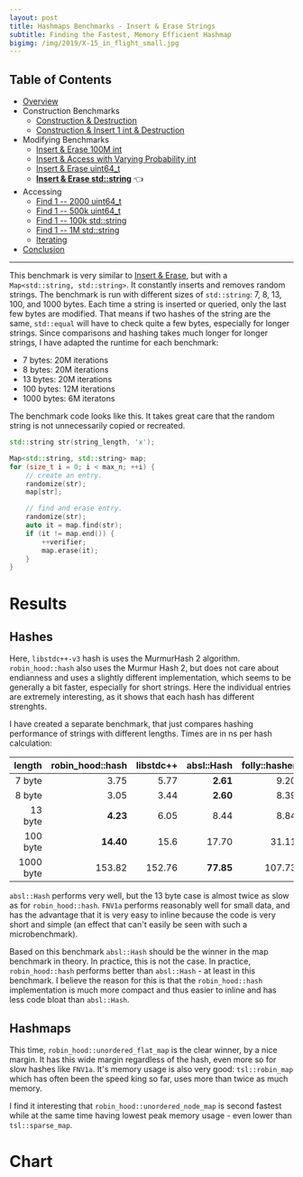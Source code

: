 ```yaml
---
layout: post
title: Hashmaps Benchmarks - Insert & Erase Strings
subtitle: Finding the Fastest, Memory Efficient Hashmap
bigimg: /img/2019/X-15_in_flight_small.jpg
---
```


## Table of Contents

* [Overview](/2019/04/01/hashmap-benchmarks-01-overview/)
* Construction Benchmarks
   * [Construction & Destruction](/2019/04/01/hashmap-benchmarks-02-01-result-CtorDtorEmptyMap/)
   * [Construction & Insert 1 int & Destruction](/2019/04/01/hashmap-benchmarks-02-02-result-CtorDtorSingleEntryMap/)
* Modifying Benchmarks
   * [Insert & Erase 100M int](/2019/04/01/hashmap-benchmarks-03-01-result-InsertHugeInt/)
   * [Insert & Access with Varying Probability int](/2019/04/01/hashmap-benchmarks-03-02-result-RandomDistinct2/)
   * [Insert & Erase uint64_t](/2019/04/01/hashmap-benchmarks-03-03-result-RandomInsertErase/)
   * **[Insert & Erase std::string](/2019/04/01/hashmap-benchmarks-03-04-result-RandomInsertEraseStrings/)** 👈
* Accessing
   * [Find 1 -- 2000 uint64_t](/2019/04/01/hashmap-benchmarks-04-02-result-RandomFind_2000/)
   * [Find 1 -- 500k uint64_t](/2019/04/01/hashmap-benchmarks-04-03-result-RandomFind_500000/)
   * [Find 1 -- 100k std::string](/2019/04/01/hashmap-benchmarks-04-04-result-RandomFindString/)
   * [Find 1 -- 1M std::string](/2019/04/01/hashmap-benchmarks-04-05-result-RandomFindString_1000000/)
   * [Iterating](/2019/04/01/hashmap-benchmarks-04-06-result-IterateIntegers/)
* [Conclusion](/2019/04/01/hashmap-benchmarks-05-conclusion/)


----
This benchmark is very similar to [Insert & Erase](/2019/04/01/hashmap-benchmarks-03-03-result-RandomInsertErase/), but with a `Map<std::string, std::string>`. It constantly inserts and removes random strings. The benchmark is run with different sizes of `std::string`: 7, 8, 13, 100, and 1000 bytes. Each time a string is inserted or queried, only the last few bytes are modified. That means if two hashes of the string are the same, `std::equal` will have to check quite a few bytes, especially for longer strings. Since comparisons and hashing takes much longer for longer strings, I have adapted the runtime for each benchmark:

* 7 bytes: 20M iterations
* 8 bytes: 20M iterations
* 13 bytes: 20M iterations
* 100 bytes: 12M iterations
* 1000 bytes: 6M iteratons

The benchmark code looks like this. It takes great care that the random string is not unnecessarily copied or recreated.

```cpp
std::string str(string_length, 'x');

Map<std::string, std::string> map;
for (size_t i = 0; i < max_n; ++i) {    
    // create an entry.
    randomize(str);
    map[str];

    // find and erase entry.
    randomize(str);
    auto it = map.find(str);
    if (it != map.end()) {
        ++verifier;
        map.erase(it);
    }
}
```

# Results

## Hashes

Here, `libstdc++-v3` hash is uses the MurmurHash 2 algorithm. `robin_hood::hash` also uses the Murmur Hash 2, but does not care about endianness and uses a slightly different implementation, which seems to be generally a bit faster, especially for short strings. Here the individual entries are extremely interesting, as it shows that each hash has different strenghts.

I have created a separate benchmark, that just compares hashing performance of strings with different lengths. Times are in ns per hash calculation:

|    length | robin_hood::hash | libstdc++ | absl::Hash | folly::hasher |   FNV1a |
|----------:|-----------------:|----------:|-----------:|--------------:|--------:|
|    7 byte |             3.75 |      5.77 |   **2.61** |          9.20 |    5.04 |
|    8 byte |             3.05 |      3.44 |   **2.60** |          8.39 |    5.63 |
|   13 byte |         **4.23** |      6.05 |       8.44 |          8.84 |    8.12 |
|  100 byte |        **14.40** |      15.6 |      17.70 |         31.11 |  102.33 |
| 1000 byte |           153.82 |    152.76 |  **77.85** |        107.73 | 1228.32 |

`absl::Hash` performs very well, but the 13 byte case is almost twice as slow as for `robin_hood::hash`. `FNV1a` performs reasonably well for small data, and has the advantage that it is very easy to inline because the code is very short and simple (an effect that can't easily be seen with such a microbenchmark).

Based on this benchmark `absl::Hash` should be the winner in the map benchmark in theory. In practice, this is not the case. In practice, `robin_hood::hash` performs better than `absl::Hash` - at least in this benchmark. I believe the reason for this is that the `robin_hood::hash` implementation is much more compact and thus easier to inline and has less code bloat than `absl::Hash`.

## Hashmaps

This time, `robin_hood::unordered_flat_map` is the clear winner, by a nice margin. It has this wide margin regardless of the hash, even more so for slow hashes like `FNV1a`. It's memory usage is also very good: `tsl::robin_map` which has often been the speed king so far, uses more than twice as much memory.

I find it interesting that `robin_hood::unordered_node_map` is second fastest while at the same time having lowest peak memory usage - even lower than `tsl::sparse_map`.

# Chart

<script src="https://cdn.plot.ly/plotly-latest.min.js"></script>
<div id="id_dbf5999c" style="height:250em"></div>
<script>
    var colors = Plotly.d3.scale.category10().range();
    var m0y = [ "std::unordered_map", "boost::unordered_map", "tsl::sparse_map", "spp::sparse_hash_map", "phmap::<br>parallel_node_hash_map", "boost::multi_index::<br>hashed_unique", "eastl::hash_map", "phmap::<br>parallel_flat_hash_map", "emilib1::HashMap", "tsl::hopscotch_map", "absl::node_hash_map", "phmap::node_hash_map", "folly::F14NodeMap", "tsl::robin_map", "folly::F14ValueMap", "ska::bytell_hash_map", "absl::flat_hash_map", "phmap::flat_hash_map", "<b>robin_hood::<br>unordered_node_map</b>", "<b>robin_hood::<br>unordered_flat_map</b>"];
    var m1y = [ "std::unordered_map", "boost::unordered_map", "tsl::sparse_map", "phmap::<br>parallel_node_hash_map", "spp::sparse_hash_map", "boost::multi_index::<br>hashed_unique", "phmap::<br>parallel_flat_hash_map", "eastl::hash_map", "emilib1::HashMap", "tsl::hopscotch_map", "phmap::node_hash_map", "absl::node_hash_map", "folly::F14NodeMap", "tsl::robin_map", "folly::F14ValueMap", "ska::bytell_hash_map", "phmap::flat_hash_map", "absl::flat_hash_map", "<b>robin_hood::<br>unordered_node_map</b>", "<b>robin_hood::<br>unordered_flat_map</b>"];
    var m2y = [ "std::unordered_map", "boost::unordered_map", "tsl::sparse_map", "phmap::<br>parallel_node_hash_map", "spp::sparse_hash_map", "boost::multi_index::<br>hashed_unique", "eastl::hash_map", "phmap::<br>parallel_flat_hash_map", "emilib1::HashMap", "tsl::hopscotch_map", "phmap::node_hash_map", "absl::node_hash_map", "folly::F14ValueMap", "tsl::robin_map", "folly::F14NodeMap", "ska::bytell_hash_map", "phmap::flat_hash_map", "absl::flat_hash_map", "<b>robin_hood::<br>unordered_node_map</b>", "<b>robin_hood::<br>unordered_flat_map</b>"];
    var m3y = [ "std::unordered_map", "boost::unordered_map", "tsl::sparse_map", "spp::sparse_hash_map", "phmap::<br>parallel_node_hash_map", "boost::multi_index::<br>hashed_unique", "eastl::hash_map", "phmap::<br>parallel_flat_hash_map", "emilib1::HashMap", "tsl::hopscotch_map", "phmap::node_hash_map", "absl::node_hash_map", "ska::bytell_hash_map", "tsl::robin_map", "folly::F14NodeMap", "folly::F14ValueMap", "phmap::flat_hash_map", "absl::flat_hash_map", "<b>robin_hood::<br>unordered_node_map</b>", "<b>robin_hood::<br>unordered_flat_map</b>"];
    var m4y = [ "std::unordered_map", "boost::unordered_map", "phmap::<br>parallel_node_hash_map", "tsl::sparse_map", "spp::sparse_hash_map", "boost::multi_index::<br>hashed_unique", "phmap::<br>parallel_flat_hash_map", "emilib1::HashMap", "tsl::hopscotch_map", "phmap::node_hash_map", "absl::node_hash_map", "eastl::hash_map", "ska::bytell_hash_map", "absl::flat_hash_map", "phmap::flat_hash_map", "folly::F14NodeMap", "folly::F14ValueMap", "tsl::robin_map", "<b>robin_hood::<br>unordered_node_map</b>", "<b>robin_hood::<br>unordered_flat_map</b>"];
    var measurement_names = [ "1000 bytes", "100 bytes", "13 bytes", "7 bytes", "8 bytes" ];

    var data = [
        { x: [ 4.933065, 5.736515000000001, 5.65715, 5.4591899999999995, 5.646855, 5.12025, 4.693355, 5.241555, 5.338535, 4.89467, 4.493645, 4.54245, 3.9460550000000003, 4.21656, 3.85689, 4.476559999999999, 4.223425000000001, 4.297605000000001, 3.89612, 3.64049 ],
          y: m0y, name: measurement_names[0] + ' (robin_hood::hash)', type: 'bar', orientation: 'h', yaxis: 'y', marker: { color: colors[0], },
        },
        { x: [ 5.996995, 5.71807, 6.34653, 6.075699999999999, 5.1554, 4.711355, 4.01622, 5.493735, 4.9048549999999995, 4.69975, 3.459205, 3.4663500000000003, 3.208875, 4.25978, 3.842075, 4.364225, 3.7496, 3.7646800000000002, 3.56393, 3.28415 ],
          y: m0y, name: measurement_names[1] + ' (robin_hood::hash)', type: 'bar', orientation: 'h', yaxis: 'y', marker: { color: colors[1], },
        },
        { x: [ 7.59278, 7.16988, 6.4536549999999995, 5.963365, 5.8551, 5.87422, 4.85889, 4.1729199999999995, 3.63477, 3.690785, 3.92438, 3.840845, 3.968255, 3.36355, 3.53803, 3.12859, 2.73376, 2.703205, 2.8864099999999997, 2.750615 ],
          y: m0y, name: measurement_names[2] + ' (robin_hood::hash)', type: 'bar', orientation: 'h', yaxis: 'y', marker: { color: colors[2], },
        },
        { x: [ 7.46533, 7.031385, 6.422325000000001, 5.9750250000000005, 5.79618, 5.8291450000000005, 4.721265000000001, 4.07191, 3.565905, 3.56925, 3.8332800000000002, 3.7186950000000003, 3.858405, 3.30875, 3.48485, 3.0577249999999996, 2.6648449999999997, 2.6227, 2.749705, 2.6991899999999998 ],
          y: m0y, name: measurement_names[3] + ' (robin_hood::hash)', type: 'bar', orientation: 'h', yaxis: 'y', marker: { color: colors[3], },
        },
        { x: [ 9.71689, 9.19937, 7.195125, 6.755974999999999, 7.30672, 7.10721, 6.214005, 5.21331, 4.82399, 4.794115, 5.276755, 5.26267, 5.20027, 4.803555, 5.046495, 4.503175, 3.981065, 3.93246, 4.1196, 3.9182499999999996 ],
          y: m0y, name: measurement_names[4] + ' (robin_hood::hash)', type: 'bar', orientation: 'h', yaxis: 'y', marker: { color: colors[4], },
            textposition: 'outside',
            text: [ "35.7s<br>60.5MB", "34.9s<br>60.7MB", "32.1s<br>63.7MB", "30.2s<br>61.3MB", "29.8s<br>63.0MB", "28.6s<br>60.5MB", "24.5s<br>59.7MB", "24.2s<br>75.3MB", "22.3s<br>97.4MB", "21.6s<br>97.5MB", "21.0s<br>62.5MB", "20.8s<br>63.3MB", "20.2s<br>60.3MB", "20.0s<br>205MB", "19.8s<br>104MB", "19.5s<br>87.0MB", "17.4s<br>87.6MB", "17.3s<br>88.2MB", "<b>17.2s<br>59.4MB</b>", "<b>16.3s<br>87.0MB</b>" ],
        },
        { x: [ 4.943725000000001, 5.71131, 5.654685, 5.69322, 5.462235, 5.084605, 5.269785, 4.67404, 5.34401, 4.850944999999999, 4.5394950000000005, 4.48839, 3.9433350000000003, 4.185560000000001, 3.85084, 4.4924599999999995, 4.29712, 4.220505, 3.684005, 3.63668 ],
          y: m1y, name: measurement_names[0] + ' (libstdc++-v3)', type: 'bar', orientation: 'h', yaxis: 'y2', marker: { color: colors[0], },
        },
        { x: [ 6.009964999999999, 5.70443, 6.322744999999999, 5.122365, 6.060805, 4.701105, 5.47707, 3.97426, 4.868385, 4.66051, 3.47745, 3.4678750000000003, 3.22393, 4.2200500000000005, 3.84696, 4.3528, 3.76303, 3.748095, 3.469325, 3.2517699999999996 ],
          y: m1y, name: measurement_names[1] + ' (libstdc++-v3)', type: 'bar', orientation: 'h', yaxis: 'y2', marker: { color: colors[1], },
        },
        { x: [ 7.909215, 7.2094249999999995, 6.56874, 6.073225, 6.00448, 6.026515, 4.360305, 4.908605, 3.65419, 3.758755, 4.02863, 4.052289999999999, 3.928325, 3.372045, 3.60004, 3.219285, 2.9074099999999996, 2.89727, 2.9219350000000004, 2.8793499999999996 ],
          y: m1y, name: measurement_names[2] + ' (libstdc++-v3)', type: 'bar', orientation: 'h', yaxis: 'y2', marker: { color: colors[2], },
        },
        { x: [ 7.869325, 7.2524999999999995, 6.592935000000001, 6.0492550000000005, 6.01199, 6.3363, 4.353875, 4.835355, 3.70265, 3.8774699999999998, 4.02661, 4.067455, 4.06968, 3.43791, 3.626315, 3.199955, 2.9720899999999997, 2.96328, 3.0144, 2.9922449999999996 ],
          y: m1y, name: measurement_names[3] + ' (libstdc++-v3)', type: 'bar', orientation: 'h', yaxis: 'y2', marker: { color: colors[3], },
        },
        { x: [ 9.74398, 9.21354, 7.214435, 7.359500000000001, 6.7052, 7.08596, 5.209835, 6.1648700000000005, 4.772320000000001, 4.811185, 5.285920000000001, 5.281925, 4.946275, 4.815805, 5.025124999999999, 4.503645, 3.959205, 3.967965, 4.08076, 3.934475 ],
          y: m1y, name: measurement_names[4] + ' (libstdc++-v3)', type: 'bar', orientation: 'h', yaxis: 'y2', marker: { color: colors[4], },
            textposition: 'outside',
            text: [ "36.5s<br>60.4MB", "35.1s<br>60.6MB", "32.4s<br>64.0MB", "30.3s<br>63.0MB", "30.2s<br>61.4MB", "29.2s<br>60.4MB", "24.7s<br>75.2MB", "24.6s<br>59.5MB", "22.3s<br>97.3MB", "22.0s<br>97.4MB", "21.4s<br>63.2MB", "21.4s<br>62.5MB", "20.1s<br>60.4MB", "20.0s<br>205MB", "19.9s<br>104MB", "19.8s<br>87.0MB", "17.9s<br>88.2MB", "17.8s<br>87.6MB", "<b>17.2s<br>59.4MB</b>", "<b>16.7s<br>87.0MB</b>" ],
        },
        { x: [ 4.09354, 4.90607, 4.77834, 4.602815, 4.652480000000001, 4.20354, 3.84951, 4.196415, 4.09986, 3.800255, 3.4659750000000003, 3.4223, 3.03503, 3.34803, 3.072305, 3.655705, 3.26132, 3.2055249999999997, 2.862135, 2.82751 ],
          y: m2y, name: measurement_names[0] + ' (absl::Hash)', type: 'bar', orientation: 'h', yaxis: 'y3', marker: { color: colors[0], },
        },
        { x: [ 6.28141, 6.020085, 6.505005, 5.436475, 6.325480000000001, 4.85666, 4.22539, 5.770155, 5.103025000000001, 4.89577, 3.7671099999999997, 3.763885, 4.19344, 4.4761, 3.41747, 4.696815, 4.084625, 4.087870000000001, 3.80246, 3.689875 ],
          y: m2y, name: measurement_names[1] + ' (absl::Hash)', type: 'bar', orientation: 'h', yaxis: 'y3', marker: { color: colors[1], },
        },
        { x: [ 9.66997, 9.135725, 7.19121, 7.42751, 6.691575, 7.096355, 6.091340000000001, 5.47384, 4.783165, 4.749345, 5.200875, 5.117405, 4.94891, 4.784685, 4.95137, 4.485925, 4.02182, 4.04178, 4.016695, 3.872715 ],
          y: m2y, name: measurement_names[2] + ' (absl::Hash)', type: 'bar', orientation: 'h', yaxis: 'y3', marker: { color: colors[2], },
        },
        { x: [ 9.642399999999999, 9.046535, 7.259155, 7.37293, 6.7256800000000005, 7.093615, 6.09864, 5.469655, 4.73762, 4.786515, 5.1611899999999995, 5.14805, 4.93474, 4.792205, 5.055365, 4.462435, 4.05716, 4.08711, 4.00244, 3.87456 ],
          y: m2y, name: measurement_names[3] + ' (absl::Hash)', type: 'bar', orientation: 'h', yaxis: 'y3', marker: { color: colors[3], },
        },
        { x: [ 7.4442450000000004, 6.752635, 6.282500000000001, 5.74607, 5.757295, 5.818585000000001, 4.813385, 4.077585, 3.38485, 3.3046699999999998, 3.6793649999999998, 3.66113, 3.3922049999999997, 2.949935, 3.80898, 2.9715, 2.50542, 2.48691, 2.6495699999999998, 2.575905 ],
          y: m2y, name: measurement_names[4] + ' (absl::Hash)', type: 'bar', orientation: 'h', yaxis: 'y3', marker: { color: colors[4], },
            textposition: 'outside',
            text: [ "37.1s<br>60.4MB", "35.9s<br>60.7MB", "32.0s<br>63.9MB", "30.6s<br>62.9MB", "30.2s<br>61.4MB", "29.1s<br>60.5MB", "25.1s<br>59.6MB", "25.0s<br>75.4MB", "22.1s<br>97.4MB", "21.5s<br>97.4MB", "21.3s<br>63.2MB", "21.1s<br>62.6MB", "20.5s<br>104MB", "20.4s<br>205MB", "20.3s<br>60.4MB", "20.3s<br>87.0MB", "17.9s<br>88.2MB", "17.9s<br>87.5MB", "<b>17.3s<br>59.4MB</b>", "<b>16.8s<br>87.0MB</b>" ],
        },
        { x: [ 4.378674999999999, 5.1487099999999995, 5.077249999999999, 4.897005, 4.955665, 4.5530349999999995, 4.109385, 4.56756, 4.52878, 4.2095400000000005, 3.815295, 3.756425, 3.95711, 3.64018, 3.3262400000000003, 3.220675, 3.60506, 3.548475, 3.12359, 3.10938 ],
          y: m3y, name: measurement_names[0] + ' (folly::hasher)', type: 'bar', orientation: 'h', yaxis: 'y4', marker: { color: colors[0], },
        },
        { x: [ 6.3694, 6.04303, 6.64741, 6.47877, 5.535995, 5.026619999999999, 4.32957, 5.91585, 5.339075, 5.133895, 3.8936349999999997, 3.88318, 4.767125, 4.5483899999999995, 3.4825049999999997, 4.0710999999999995, 4.1836649999999995, 4.19255, 3.9090100000000003, 3.65048 ],
          y: m3y, name: measurement_names[1] + ' (folly::hasher)', type: 'bar', orientation: 'h', yaxis: 'y4', marker: { color: colors[1], },
        },
        { x: [ 9.280605000000001, 7.844435, 6.80694, 6.32899, 6.4147099999999995, 6.56292, 5.31817, 4.79608, 4.036545, 3.996375, 4.2820800000000006, 4.27387, 3.4988799999999998, 3.6281600000000003, 4.236205, 3.84366, 3.272305, 3.20822, 3.31114, 3.254505 ],
          y: m3y, name: measurement_names[2] + ' (folly::hasher)', type: 'bar', orientation: 'h', yaxis: 'y4', marker: { color: colors[2], },
        },
        { x: [ 9.316804999999999, 7.62307, 6.99031, 6.403275000000001, 6.455769999999999, 6.53782, 5.76257, 4.745565, 4.030485, 4.03749, 4.291155, 4.291105, 3.6678800000000003, 3.7548000000000004, 4.230955, 3.87829, 3.307175, 3.2565600000000003, 3.4386099999999997, 3.33453 ],
          y: m3y, name: measurement_names[3] + ' (folly::hasher)', type: 'bar', orientation: 'h', yaxis: 'y4', marker: { color: colors[3], },
        },
        { x: [ 9.919495, 9.34319, 7.345625, 6.9049, 7.511545, 7.237385, 6.30506, 5.56823, 4.980955, 5.04527, 5.522225000000001, 5.455405, 4.64396, 4.93313, 5.18103, 4.92966, 4.1893650000000004, 4.147375, 4.230445, 4.08793 ],
          y: m3y, name: measurement_names[4] + ' (folly::hasher)', type: 'bar', orientation: 'h', yaxis: 'y4', marker: { color: colors[4], },
            textposition: 'outside',
            text: [ "39.3s<br>60.5MB", "36.0s<br>60.8MB", "32.9s<br>63.8MB", "31.0s<br>61.3MB", "30.9s<br>62.9MB", "29.9s<br>60.4MB", "25.8s<br>59.7MB", "25.6s<br>75.1MB", "22.9s<br>97.4MB", "22.4s<br>97.4MB", "21.8s<br>63.3MB", "21.7s<br>62.6MB", "20.5s<br>87.0MB", "20.5s<br>205MB", "20.5s<br>60.4MB", "19.9s<br>104MB", "18.6s<br>88.2MB", "18.4s<br>87.6MB", "<b>18.0s<br>59.4MB</b>", "<b>17.4s<br>87.0MB</b>" ],
        },
        { x: [ 17.8607, 18.900100000000002, 21.7741, 18.686500000000002, 19.18775, 17.79355, 21.4277, 23.2145, 21.1057, 21.0808, 20.9938, 17.46005, 18.9354, 20.73355, 20.83095, 17.5704, 17.4979, 17.1851, 16.807499999999997, 16.76935 ],
          y: m4y, name: measurement_names[0] + ' (FNV1a)', type: 'bar', orientation: 'h', yaxis: 'y5', marker: { color: colors[0], },
        },
        { x: [ 8.100915, 8.174965, 7.760845, 8.338944999999999, 8.161045, 6.890205, 7.96475, 8.349815, 7.707085, 6.4273050000000005, 6.3642, 6.09745, 7.50865, 6.540785, 6.555845, 5.68448, 6.32247, 6.332554999999999, 5.8172049999999995, 5.57284 ],
          y: m4y, name: measurement_names[1] + ' (FNV1a)', type: 'bar', orientation: 'h', yaxis: 'y5', marker: { color: colors[1], },
        },
        { x: [ 8.093914999999999, 7.667335, 6.11615, 6.126939999999999, 5.465785, 6.042339999999999, 4.415595, 3.489885, 3.72493, 4.031625, 4.040405, 4.865435, 3.328735, 3.04644, 3.0052000000000003, 4.262255, 3.93708, 3.31873, 3.02667, 2.7367600000000003 ],
          y: m4y, name: measurement_names[2] + ' (FNV1a)', type: 'bar', orientation: 'h', yaxis: 'y5', marker: { color: colors[2], },
        },
        { x: [ 7.469995, 7.00454, 5.508875, 5.85938, 5.211259999999999, 5.722335, 3.8790449999999996, 3.2149650000000003, 3.383645, 3.678535, 3.68208, 4.77126, 3.0721100000000003, 2.60131, 2.5739400000000003, 3.9497549999999997, 3.5190599999999996, 2.8395849999999996, 2.8274749999999997, 2.5088150000000002 ],
          y: m4y, name: measurement_names[3] + ' (FNV1a)', type: 'bar', orientation: 'h', yaxis: 'y5', marker: { color: colors[3], },
        },
        { x: [ 7.381715, 7.060645, 5.438840000000001, 5.7397, 5.04215, 5.426164999999999, 3.92984, 3.17922, 3.180895, 3.7296300000000002, 3.77869, 4.541615, 3.490865, 2.623525, 2.57795, 3.8889050000000003, 3.578785, 2.937805, 2.865075, 2.4894100000000003 ],
          y: m4y, name: measurement_names[4] + ' (FNV1a)', type: 'bar', orientation: 'h', yaxis: 'y5', marker: { color: colors[4], },
            textposition: 'outside',
            text: [ "48.9s<br>60.5MB", "48.8s<br>60.7MB", "46.6s<br>63.0MB", "44.8s<br>64.0MB", "43.1s<br>61.4MB", "41.9s<br>60.5MB", "41.6s<br>92.4MB", "41.4s<br>97.4MB", "39.1s<br>97.4MB", "38.9s<br>63.2MB", "38.9s<br>62.5MB", "37.7s<br>59.7MB", "36.3s<br>87.0MB", "35.5s<br>127MB", "35.5s<br>127MB", "35.4s<br>60.3MB", "34.9s<br>104MB", "32.6s<br>205MB", "<b>31.3s<br>59.4MB</b>", "<b>30.1s<br>87.0MB</b>" ],
        },
    ];

    var layout = {
        // title: { text: 'RandomInsertEraseStrings'},
        grid: {
            ygap: 0.1,
            subplots: [
            ['xy'],
            ['xy2'],
            ['xy3'],
            ['xy4'],
            ['xy5'],
        ] },

        barmode: 'stack',
        yaxis: { title: 'robin_hood::hash', automargin: true, },
        yaxis2: { title: 'libstdc++-v3', automargin: true, },
        yaxis3: { title: 'absl::Hash', automargin: true, },
        yaxis4: { title: 'folly::hasher', automargin: true, },
        yaxis5: { title: 'FNV1a', automargin: true, },
        xaxis: { automargin: true,  range: [0, 52.33074680000001]  },
        legend: { traceorder: 'normal' },
        margin: { pad: 0, l:0, r:0, t:0, b:0, },
        showlegend:false,
    };

    Plotly.newPlot('id_dbf5999c', data, layout);
</script>
